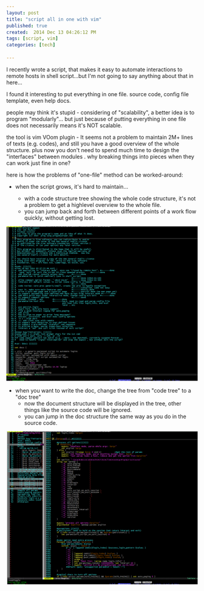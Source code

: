 ```yaml
---
layout: post
title: "script all in one with vim"
published: true
created:  2014 Dec 13 04:26:12 PM
tags: [script, vim]
categories: [tech]

---
```


I recently wrote a script, that makes it easy to automate interactions to
remote hosts in shell script...but I'm not going to say anything about that in
here...

I found it interesting to put everything in one file. source code, config file
template, even help docs.

people may think it's stupid - considering of "scalability", a better idea is
to program "modularly"... but just because of putting everything in one file
does not necessarily means it's NOT scalable. 

the tool is vim VOom plugin - It seems not a problem to maintain 2M+ lines of
texts (e.g. codes), and still you have a good overview of the whole structure.
plus now you don't need to spend much time to design the "interfaces" between
modules . why breaking things into pieces when they can work just fine in one?

here is how the problems of "one-file" method can be worked-around:

* when the script grows, it's hard to maintain...

  * with a code structure tree showing the whole code structure, it's not a
    problem to get a highlevel overview to the whole file.
  * you can jump back and forth between different points of a work flow
    quickly, without getting lost.

![code](/images/crtc-2.gif "code")

* when you want to write the doc, change the tree from "code tree" to a "doc
  tree"
  * now the document structure will be displayed in the tree, other things like
    the source code will be ignored.
  * you can jump in the doc structure the same way as you do in the source code.

![doc](/images/crtc-3.gif "doc")
